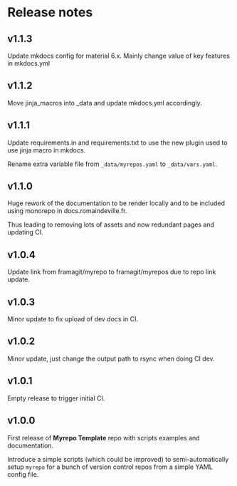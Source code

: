 # Release notes

## v1.1.3

Update mkdocs config for material 6.x. Mainly change value of key features in
mkdocs.yml

## v1.1.2

Move jinja_macros into _data and update mkdocs.yml accordingly.

## v1.1.1

Update requirements.in and requirements.txt to use the new plugin used to use
jinja macro in mkdocs.

Rename extra variable file from `_data/myrepos.yaml` to `_data/vars.yaml`.

## v1.1.0

Huge rework of the documentation to be render locally and to be included
using monorepo in docs.romaindeville.fr.

Thus leading to removing lots of assets and now redundant pages and updating CI.

## v1.0.4

Update link from framagit/myrepo to framagit/myrepos due to repo link update.

## v1.0.3

Minor update to fix upload of dev docs in CI.

## v1.0.2

Minor update, just change the output path to rsync when doing CI dev.

## v1.0.1

Empty release to trigger initial CI.

## v1.0.0

First release of **Myrepo Template** repo with scripts examples and
documentation.

Introduce a simple scripts (which could be improved) to semi-automatically setup
`myrepo` for a bunch of version control repos from a simple YAML config file.
